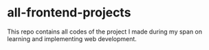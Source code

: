 # all-frontend-projects
This repo contains all codes of the project I made during my span on learning and implementing web development.
